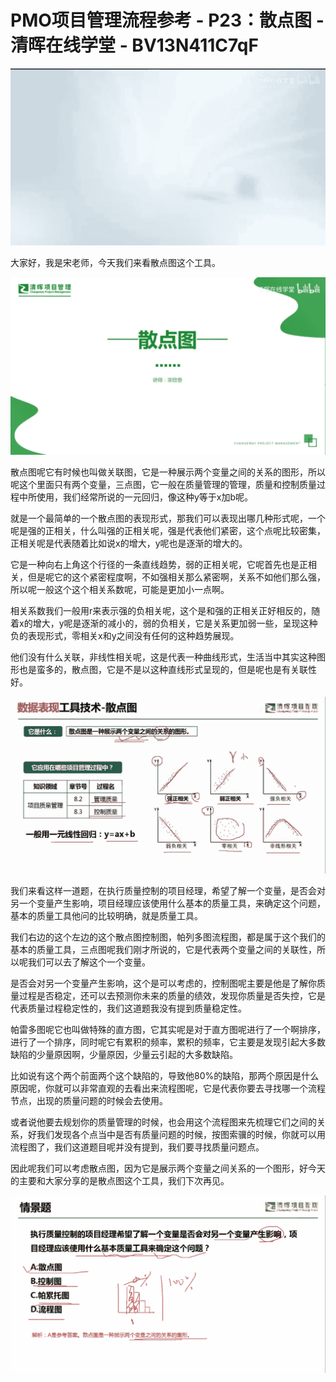 # PMO项目管理流程参考 - P23：散点图 - 清晖在线学堂 - BV13N411C7qF

![](img/2eae7510b746655991927f935b252a63_0.png)

大家好，我是宋老师，今天我们来看散点图这个工具。

![](img/2eae7510b746655991927f935b252a63_2.png)

散点图呢它有时候也叫做关联图，它是一种展示两个变量之间的关系的图形，所以呢这个里面只有两个变量，三点图，它一般在质量管理的管理，质量和控制质量过程中所使用，我们经常所说的一元回归，像这种y等于x加b呢。

就是一个最简单的一个散点图的表现形式，那我们可以表现出哪几种形式呢，一个呢是强的正相关，什么叫强的正相关呢，强是代表他们紧密，这个点呢比较密集，正相关呢是代表随着比如说x的增大，y呢也是逐渐的增大的。

它是一种向右上角这个行径的一条直线趋势，弱的正相关呢，它呢首先也是正相关，但是呢它的这个紧密程度啊，不如强相关那么紧密啊，关系不如他们那么强，所以呢一般这个这个相关系数呢，可能是更加小一点啊。

相关系数我们一般用r来表示强的负相关呢，这个是和强的正相关正好相反的，随着x的增大，y呢是逐渐的减小的，弱的负相关，它是关系更加弱一些，呈现这种负的表现形式，零相关x和y之间没有任何的这种趋势展现。

他们没有什么关联，非线性相关呢，这是代表一种曲线形式，生活当中其实这种图形也是蛮多的，散点图，它是不是以这种直线形式呈现的，但是呢也是有关联性好。



![](img/2eae7510b746655991927f935b252a63_4.png)

我们来看这样一道题，在执行质量控制的项目经理，希望了解一个变量，是否会对另一个变量产生影响，项目经理应该使用什么基本的质量工具，来确定这个问题，基本的质量工具他问的比较明确，就是质量工具。

我们右边的这个左边的这个散点图控制图，帕列多图流程图，都是属于这个我们的基本的质量工具，三点图呢我们刚才所说的，它是代表两个变量之间的关联性，所以呢我们可以去了解这个一个变量。

是否会对另一个变量产生影响，这个是可以考虑的，控制图呢主要是他是了解你质量过程是否稳定，还可以去预测你未来的质量的绩效，发现你质量是否失控，它是代表质量过程稳定性的，我们这道题我没有提到质量稳定性。

帕雷多图呢它也叫做特殊的直方图，它其实呢是对于直方图呢进行了一个啊排序，进行了一个排序，同时呢它有累积的频率，累积的频率，它主要是发现引起大多数缺陷的少量原因啊，少量原因，少量云引起的大多数缺陷。

比如说有这个两个前面两个这个缺陷的，导致他80%的缺陷，那两个原因是什么原因呢，你就可以非常直观的去看出来流程图呢，它是代表你要去寻找哪一个流程节点，出现的质量问题的时候会去使用。

或者说他要去规划你的质量管理的时候，也会用这个流程图来先梳理它们之间的关系，好我们发现各个点当中是否有质量问题的时候，按图索骥的时候，你就可以用流程图了，我们这道题目呢并没有提到，我们要寻找质量问题点。

因此呢我们可以考虑散点图，因为它是展示两个变量之间关系的一个图形，好今天的主要和大家分享的是散点图这个工具，我们下次再见。



![](img/2eae7510b746655991927f935b252a63_6.png)